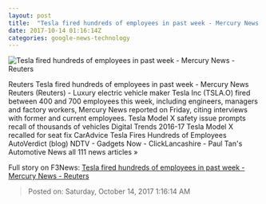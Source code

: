 ```yaml
---
layout: post
title:  "Tesla fired hundreds of employees in past week - Mercury News - Reuters"
date: 2017-10-14 01:16:14Z
categories: google-news-technology
---
```


![Tesla fired hundreds of employees in past week - Mercury News - Reuters](https://s2.reutersmedia.net/resources/r/?m=02&d=20171014&t=2&i=1205452986&w=&fh=545px&fw=&ll=&pl=&sq=&r=LYNXMPED9D024)

Reuters Tesla fired hundreds of employees in past week - Mercury News Reuters (Reuters) - Luxury electric vehicle maker Tesla Inc (TSLA.O) fired between 400 and 700 employees this week, including engineers, managers and factory workers, Mercury News reported on Friday, citing interviews with former and current employees. Tesla Model X safety issue prompts recall of thousands of vehicles Digital Trends 2016-17 Tesla Model X recalled for seat fix CarAdvice Tesla Fires Hundreds of Employees AutoVerdict (blog) NDTV - Gadgets Now - ClickLancashire - Paul Tan's Automotive News all 111 news articles »


Full story on F3News: [Tesla fired hundreds of employees in past week - Mercury News - Reuters](http://www.f3nws.com/n/mreyJ)

> Posted on: Saturday, October 14, 2017 1:16:14 AM
